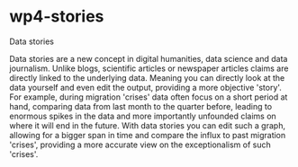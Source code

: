 # wp4-stories
Data stories

Data stories are a new concept in digital humanities, data science and data journalism. Unlike blogs, scientific articles or newspaper articles claims are directly linked to the underlying data. Meaning you can directly look at the data yourself and even edit the output, providing a more objective 'story'. For example, during migration 'crises' data often focus on a short period at hand, comparing data from last month to the quarter before, leading to enormous spikes in the data and more importantly unfounded claims on where it will end in the future. With data stories you can edit such a graph, allowing for a bigger span in time and compare the influx to past migration 'crises', providing a more accurate view on the exceptionalism of such 'crises'.
